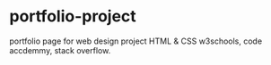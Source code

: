 # portfolio-project
portfolio page for web design project
HTML & CSS
w3schools, code accdemmy, stack overflow.
